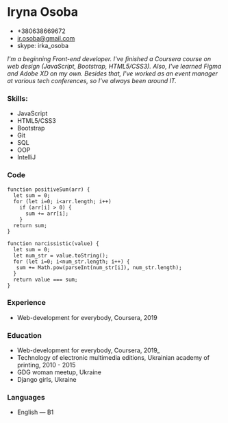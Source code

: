 # **Iryna Osoba**

* +380638669672
* ir.osoba@gmail.com
* skype: irka_osoba

_I'm a beginning Front-end developer. I've finished a Coursera course on web design (JavaScript, Bootstrap, HTML5/CSS3). Also, I've learned Figma and Adobe XD on my own. Besides that, I've worked as an event manager at various tech conferences, so I've always been around IT._

### Skills:
* JavaScript
* HTML5/CSS3
* Bootstrap
* Git
* SQL
* OOP
* IntelliJ

### Code
```
function positiveSum(arr) {
  let sum = 0;
  for (let i=0; i<arr.length; i++)
    if (arr[i] > 0) {
      sum += arr[i];
    }
  return sum;
}
```
```
function narcissistic(value) {
  let sum = 0;
  let num_str = value.toString();
  for (let i=0; i<num_str.length; i++) {
   sum += Math.pow(parseInt(num_str[i]), num_str.length);
  }
  return value === sum;
}
```

### Experience
* Web-development for everybody, Coursera, 2019

### Education
* Web-development for everybody, Coursera, 2019_
* Technology of electronic multimedia editions, Ukrainian academy of printing, 2010 - 2015
* GDG woman meetup, Ukraine
* Django girls, Ukraine

### Languages
* English — B1
